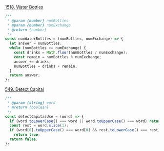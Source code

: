 [1518. Water Bottles](https://leetcode.com/contest/weekly-contest-198/problems/water-bottles/)

```javascript
/**
 * @param {number} numBottles
 * @param {number} numExchange
 * @return {number}
 */
const numWaterBottles = (numBottles, numExchange) => {
  let answer = numBottles;
  while (numBottles >= numExchange) {
    const drinks = Math.floor(numBottles / numExchange);
    const remain = numBottles % numExchange;
    answer += drinks;
    numBottles = drinks + remain;
  }
  return answer;
};
```

[549. Detect Capital](https://leetcode.com/explore/challenge/card/august-leetcoding-challenge/549/week-1-august-1st-august-7th/3409/)

```javascript
/**
 * @param {string} word
 * @return {boolean}
 */
const detectCapitalUse = (word) => {
  if (word.toLowerCase() === word || word.toUpperCase() === word) return true;
  const rest = word.slice(1);
  if (word[0].toUpperCase() === word[0] && rest.toLowerCase() === rest)
    return true;
  return false;
};
```

